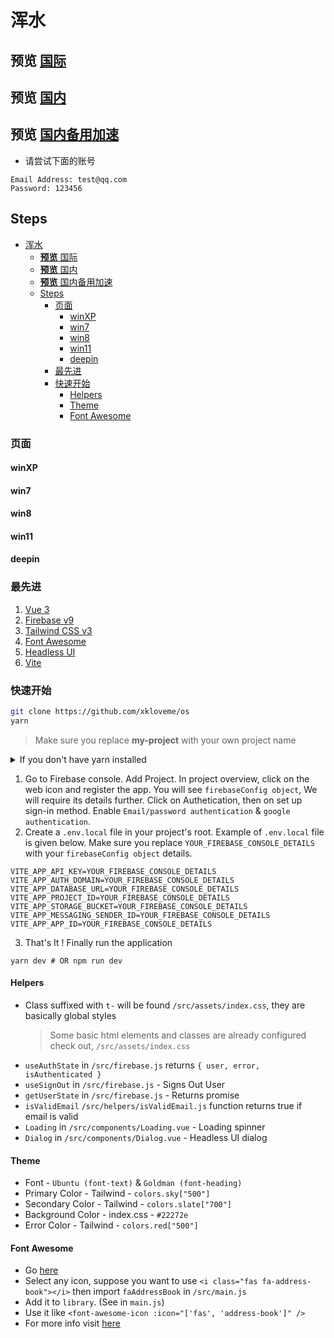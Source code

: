 # 浑水

## **预览** [国际](https://www.jixiaokang.com/os/#/)
## **预览** [国内](https://os-ten.vercel.app/#/)
## **预览** [国内备用加速](https://static-fb13c39a-ce5d-4fbc-9fe5-96360b09fdec.bspapp.com/#/)


- 请尝试下面的账号

```
Email Address: test@qq.com
Password: 123456
```

## Steps

- [浑水](#浑水)
  - [**预览** 国际](#预览-国际)
  - [**预览** 国内](#预览-国内)
  - [**预览** 国内备用加速](#预览-国内备用加速)
  - [Steps](#steps)
    - [页面](#页面)
      - [winXP](#winxp)
      - [win7](#win7)
      - [win8](#win8)
      - [win11](#win11)
      - [deepin](#deepin)
    - [最先进](#最先进)
    - [快速开始](#快速开始)
      - [Helpers](#helpers)
      - [Theme](#theme)
      - [Font Awesome](#font-awesome)

### 页面

#### winXP
#### win7
#### win8
#### win11
#### deepin

### 最先进

1. [Vue 3](https://v3.vuejs.org/)
1. [Firebase v9](https://firebase.google.com/docs/web/modular-upgrade)
1. [Tailwind CSS v3](https://tailwindcss.com/)
1. [Font Awesome](https://github.com/FortAwesome/vue-fontawesome)
1. [Headless UI](https://headlessui.dev/)
1. [Vite](https://vitejs.dev/guide/)


### 快速开始

```bash
git clone https://github.com/xkloveme/os
yarn
```

> Make sure you replace **my-project** with your own project name

<details><summary>If you don't have yarn installed</summary>
<p>

```bash
npm i
```

> Remove **yarn.lock** as you will already have **package.lock**

</p>
</details>

1. Go to Firebase console. Add Project. In project overview, click on the web icon and register the app. You will see `firebaseConfig object`, We will require its details further. Click on Authetication, then on set up sign-in method. Enable `Email/password authentication` & `google authentication`.
1. Create a `.env.local` file in your project's root. Example of `.env.local` file is given below. Make sure you replace `YOUR_FIREBASE_CONSOLE_DETAILS` with your `firebaseConfig object` details.

```
VITE_APP_API_KEY=YOUR_FIREBASE_CONSOLE_DETAILS
VITE_APP_AUTH_DOMAIN=YOUR_FIREBASE_CONSOLE_DETAILS
VITE_APP_DATABASE_URL=YOUR_FIREBASE_CONSOLE_DETAILS
VITE_APP_PROJECT_ID=YOUR_FIREBASE_CONSOLE_DETAILS
VITE_APP_STORAGE_BUCKET=YOUR_FIREBASE_CONSOLE_DETAILS
VITE_APP_MESSAGING_SENDER_ID=YOUR_FIREBASE_CONSOLE_DETAILS
VITE_APP_APP_ID=YOUR_FIREBASE_CONSOLE_DETAILS
```

3. That's It ! Finally run the application

```
yarn dev # OR npm run dev
```


#### Helpers

- Class suffixed with `t-` will be found `/src/assets/index.css`, they are basically global styles
  > Some basic html elements and classes are already configured check out, `/src/assets/index.css`
- `useAuthState` in `/src/firebase.js` returns `{ user, error, isAuthenticated }`
- `useSignOut` in `/src/firebase.js` - Signs Out User
- `getUserState` in `/src/firebase.js` - Returns promise
- `isValidEmail` `/src/helpers/isValidEmail.js` function returns true if email is valid
- `Loading` in `/src/components/Loading.vue` - Loading spinner
- `Dialog` in `/src/components/Dialog.vue` - Headless UI dialog

#### Theme

- Font - `Ubuntu (font-text)` & `Goldman (font-heading)`
- Primary Color - Tailwind - `colors.sky["500"]`
- Secondary Color - Tailwind - `colors.slate["700"]`
- Background Color - index.css - `#22272e`
- Error Color - Tailwind - `colors.red["500"]`

#### Font Awesome

- Go [here](https://fontawesome.com/v5.15/icons?d=gallery&p=2&m=free)
- Select any icon, suppose you want to use `<i class="fas fa-address-book"></i>` then import `faAddressBook` in `/src/main.js`
- Add it to `library`. (See in `main.js`)
- Use it like `<font-awesome-icon :icon="['fas', 'address-book']" />`
- For more info visit [here](https://github.com/FortAwesome/vue-fontawesome)
